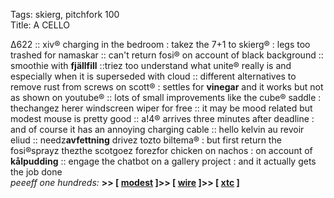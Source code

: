 Tags: skierg, pitchfork 100  
Title: A CELLO
  
∆622 :: xiv® charging in the bedroom : takez the 7+1 to skierg® : legs too trashed for namaskar :: can't return fosi® on account of black background ::  smoothie with **fjällfill** ::triez too understand what unite® really is and especially when it is superseded with cloud :: different alternatives to remove rust from screws on scott® : settles for **vinegar** and it works but not as shown on youtube® :: lots of small improvements like the cube® saddle : thechangez herer windscreen wiper for free :: it may be mood related but modest mouse is pretty good :: a!4® arrives three minutes after deadline : and of course it has an annoying charging cable :: hello kelvin au revoir eliud :: needz**avfettning** drivez tozto biltema® : but first return the fosi®sprayz thezthe scotgoez forezfor chicken on nachos : on account of **kålpudding** :: engage the chatbot on a gallery project : and it actually gets the job done  
_peeeff one hundreds:_ **>> [ [modest](https://www.allmusic.com/album/the-lonesome-crowded-west-mw0000596977) ]>> [ [wire](https://www.allmusic.com/album/chairs-missing-mw0000196376) ]>> [ [xtc](https://www.allmusic.com/album/english-settlement-mw0000652650) ]**  

<!--stackedit_eyJoaXN0b3J5IjpbLTE4MDkzOTQwMTQsODI5NDIxNDM5LDEz MDY5NzUxMz YsMTQxOTkwODI2OSwtMTYyODI3MzU0OSwyNDgz Nz c1DgzNzc1
NF19
-->